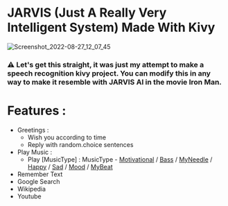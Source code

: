 # JARVIS (Just A Really Very Intelligent System) Made With Kivy

![Screenshot_2022-08-27_12_07_45](https://user-images.githubusercontent.com/87802556/187018458-526f036a-92c3-49d9-a732-6ee25b0f1624.png)

### ⚠️ Let's get this straight, it was just my attempt to make a speech recognition kivy project. You can modify this in any way to make it resemble with JARVIS AI in the movie Iron Man. 


# Features :
 - Greetings : 
   - Wish you according to time
   - Reply with random.choice sentences
 - Play Music :
   - Play [MusicType] :
     MusicType - [Motivational](https://www.youtube.com/watch?v=UtF6Jej8yb4&list=PLWc9sw89ZYSlAgwhb4PDXF8ouui_FvcAj) / [Bass](https://www.youtube.com/watch?v=Bznxx12Ptl0&list=PLWc9sw89ZYSlTc35ibDq2t01NvwFVit8-) / [MyNeedle](https://www.youtube.com/watch?v=ebXbLfLACGM&list=PLWc9sw89ZYSnprxT42PdPzjc8X-wavnTK) / [Happy](https://www.youtube.com/watch?v=k-T4Odb-r5c&list=PLWc9sw89ZYSksJNICqx8jnp-Zpn5IwUii) / [Sad](https://www.youtube.com/watch?v=W2PHbt6fr-g&list=PLWc9sw89ZYSkhKzA0yl8pEnlTZ77LaaCW) / [Mood](https://www.youtube.com/watch?v=OORoOGY8D2M&list=PLWc9sw89ZYSmh8k_QqHXDgPuQILo7QBFN) / [MyBeat](https://www.youtube.com/watch?v=kudi8OtMu9s&list=PLWc9sw89ZYSkJkqF8M3aCKuxPS8jrUaiP)
 - Remember Text
 - Google Search
 - Wikipedia
 - Youtube
